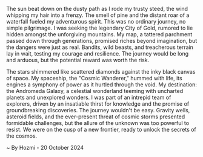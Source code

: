 
The sun beat down on the dusty path as I rode my trusty steed, the wind whipping my hair into a frenzy. The smell of pine and the distant roar of a waterfall fueled my adventurous spirit. This was no ordinary journey, no simple pilgrimage. I was seeking the legendary City of Gold, rumored to lie hidden amongst the unforgiving mountains. My map, a tattered parchment passed down through generations, promised riches beyond imagination, but the dangers were just as real. Bandits, wild beasts, and treacherous terrain lay in wait, testing my courage and resilience. The journey would be long and arduous, but the potential reward was worth the risk.

The stars shimmered like scattered diamonds against the inky black canvas of space. My spaceship, the "Cosmic Wanderer," hummed with life, its engines a symphony of power as it hurtled through the void. My destination: the Andromeda Galaxy, a celestial wonderland teeming with uncharted planets and unexplored wonders. I was part of an intrepid team of explorers, driven by an insatiable thirst for knowledge and the promise of groundbreaking discoveries. The journey wouldn't be easy. Gravity wells, asteroid fields, and the ever-present threat of cosmic storms presented formidable challenges, but the allure of the unknown was too powerful to resist. We were on the cusp of a new frontier, ready to unlock the secrets of the cosmos. 

~ By Hozmi - 20 October 2024
